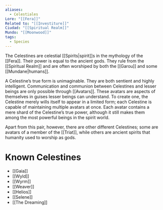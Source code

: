 ```yaml
---
aliases:
  - Celestiales
Lore: "[[Fera]]"
Related to: "[[Investiture]]"
Ciudad: "[[Spiritual Realm]]"
Mundo: "[[Moonwood]]"
tags:
  - Species
---
```

The Celestines are celestial [[Spirits|spirit]]s in the mythology of the [[Fera]]. Their power is equal to the ancient gods. They rule from the [[Spiritual Realm]] and are often worshiped by both the [[Garou]] and some [[Mundane|humans]].

A Celestine’s true form is unimaginable. They are both sentient and highly intelligent. Communication and communion between Celestines and lesser beings are only possible through [[Avatars]]. These avatars are aspects of themselves in guises lesser beings can understand. To create one, the Celestine merely wills itself to appear in a limited form; each Celestine is capable of maintaining multiple avatars at once. Each avatar contains a mere shard of the Celestine’s true power, although it still makes them among the most powerful beings in the spirit world.

Apart from this pair, however, there are other different Celestines; some are avatars of a member of the [[Triat]], while others are ancient spirits that humanity used to worship as gods.

# Known Celestines

- [[Gaia]]
- [[Wyld]]
- [[Wyrm]]
- [[Weaver]]
- [[Helios]]
- [[Selene]]
- [[The Dreaming]]


